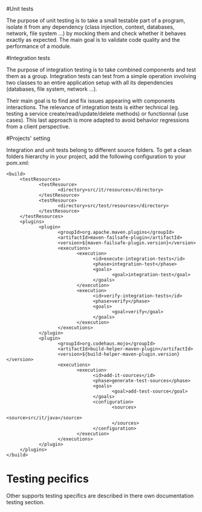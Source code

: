 #Unit tests

The purpose of unit testing is to take a small testable part of a program, isolate it from any dependency
(class injection, context, databases, network, file system …) by mocking them and check whether it behaves 
exactly as expected. The main goal is to validate code quality and the performance of a module.

#Integration tests

The purpose of integration testing is to take combined components and test them as a group.
Integration tests can test from a simple operation involving two classes to an entire application 
setup with all its dependencies (databases, file system, network …). 

Their main goal is to find and fix issues appearing with components interactions. The relevance of integration tests is either 
technical (eg. testing a service create/read/update/delete methods) or functionnal (use cases). This last approach is more 
adapted to avoid behavior regressions from a client perspective. 

#Projects' setting

Integration and unit tests belong to different source folders. To get a clean folders hierarchy in your project, 
add the following configuration to your pom.xml:

	<build>
	     <testResources>
	            <testResource>
	                   <directory>src/it/resources</directory>
	            </testResource>
	            <testResource>
	                   <directory>src/test/resources</directory>
	            </testResource>
	     </testResources>
	     <plugins>
	            <plugin>
	                   <groupId>org.apache.maven.plugins</groupId>
	                   <artifactId>maven-failsafe-plugin</artifactId>
	                   <version>${maven-failsafe-plugin.version}</version>
	                   <executions>
	                          <execution>
	                                <id>execute-integration-tests</id>
	                                <phase>integration-test</phase>
	                                <goals>
	                                       <goal>integration-test</goal>
	                                </goals>
	                          </execution>
	                          <execution>
	                                <id>verify-integration-tests</id>
	                                <phase>verify</phase>
	                                <goals>
	                                       <goal>verify</goal>
	                                </goals>
	                          </execution>
	                   </executions>
	            </plugin>
	            <plugin>
	                   <groupId>org.codehaus.mojo</groupId>
	                   <artifactId>build-helper-maven-plugin</artifactId>
	                   <version>${build-helper-maven-plugin.version}</version>
	                   <executions>
	                          <execution>
	                                <id>add-it-sources</id>
	                                <phase>generate-test-sources</phase>
	                                <goals>
	                                       <goal>add-test-source</goal>
	                                </goals>
	                                <configuration>
	                                       <sources>
	                                              <source>src/it/java</source>
	                                       </sources>
	                                </configuration>
	                          </execution>
	                   </executions>
	            </plugin>
	     </plugins>
	</build>

# Testing pecifics

Other supports testing specifics are described in there own documentation testing section.